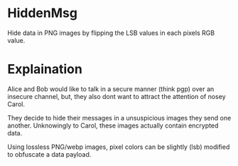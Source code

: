 # HiddenMsg
Hide data in PNG images by flipping the LSB values in each pixels RGB value.

# Explaination
Alice and Bob would like to talk in a secure manner (think pgp) over an insecure channel, but, they also dont want to attract the attention of nosey Carol.

They decide to hide their messages in a unsuspicious images they send one another. Unknowingly to Carol, these images actually contain encrypted data. 

Using lossless PNG/webp images, pixel colors can be slightly (lsb) modified to obfuscate a data payload.
